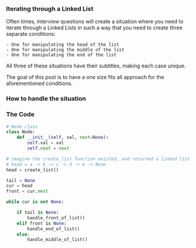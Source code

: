
### Iterating through a Linked List
Often times, interview questions will create a situation where you need to iterate through a Linked Lists in such a way that you need to create three separate conditions:

    - One for manipulating the head of the list
    - One for manipulating the middle of the list
    - One for manipulating the end of the list

All three of these situations have their subtitles, making each case unique.

The goal of this post is to have a one size fits all approach for the aforementioned conditions.


### How to handle the situation

### The Code

```python
# Node class
class Node:
    def __init__(self, val, next=None):
        self.val = val
        self.next = next

# imagine the create_list function existed, and returned a linked list
# head = a -> b -> c -> d -> e -> None
head = create_list()

tail = None
cur = head
front = cur.next

while cur is not None:

    if tail is None:
        handle_front_of_list()
    elif front is None:
        handle_end_of_list()
    else:
        handle_middle_of_list()

```
